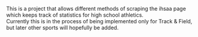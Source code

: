 This is a project that allows different methods of scraping the ihsaa page which keeps track of statistics for high school athletics.  
Currently this is in the process of being implemented only for Track & Field, but later other sports will hopefully be added.